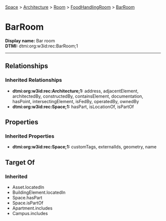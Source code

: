 [Space](../../../Space.md) > [Architecture](../../Architecture.md) > [Room](../Room.md) > [FoodHandlingRoom](FoodHandlingRoom.md) > [BarRoom](.)
# BarRoom

**Display name:** Bar room<br />
**DTMI:** dtmi:org:w3id:rec:BarRoom;1

---
## Relationships
### Inherited Relationships
* **dtmi:org:w3id:rec:Architecture;1:** address, adjacentElement, architectedBy, constructedBy, containsElement, documentation, hasPoint, intersectingElement, isFedBy, operatedBy, ownedBy
* **dtmi:org:w3id:rec:Space;1:** hasPart, isLocationOf, isPartOf
## Properties
### Inherited Properties
* **dtmi:org:w3id:rec:Space;1:** customTags, externalIds, geometry, name
## Target Of
### Inherited
* Asset.locatedIn
* BuildingElement.locatedIn
* Space.hasPart
* Space.isPartOf
* Apartment.includes
* Campus.includes
